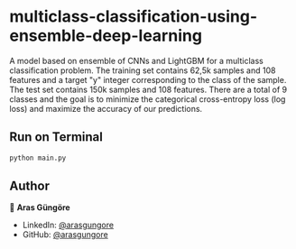 # multiclass-classification-using-ensemble-deep-learning

A model based on ensemble of CNNs and LightGBM for a multiclass classification problem. The training set contains 62,5k samples and 108 features and a target "y" integer corresponding to the class of the sample. The test set contains 150k samples and 108 features. There are a total of 9 classes and the goal is to minimize the categorical cross-entropy loss (log loss) and maximize the accuracy of our predictions.



## Run on Terminal

```sh
python main.py
```



## Author

👤 **Aras Güngöre**

* LinkedIn: [@arasgungore](https://www.linkedin.com/in/arasgungore)
* GitHub: [@arasgungore](https://github.com/arasgungore)
